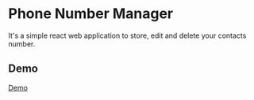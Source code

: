 # Phone Number Manager
It's a simple react web application to store, edit and delete your contacts number.


## Demo

[Demo](https://sultanulborhanphonemanager.firebaseapp.com/)

